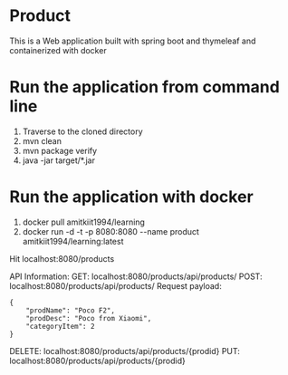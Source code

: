 # Product
This is a Web application built with spring boot and thymeleaf and containerized with docker

# Run the application from command line
1. Traverse to the cloned directory
2. mvn clean
3. mvn package verify
4. java -jar target/*.jar

# Run the application with docker
1. docker pull amitkiit1994/learning
2. docker run -d -t -p 8080:8080 --name product amitkiit1994/learning:latest

Hit localhost:8080/products

API Information:
GET: localhost:8080/products/api/products/
POST: localhost:8080/products/api/products/
Request payload:
  
    {
        "prodName": "Poco F2",
        "prodDesc": "Poco from Xiaomi",
        "categoryItem": 2
    }
DELETE: localhost:8080/products/api/products/{prodid}
PUT: localhost:8080/products/api/products/{prodid}

